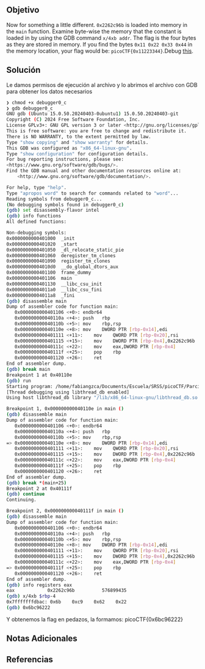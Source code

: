 ## Objetivo
Now for something a little different. `0x2262c96b` is loaded into memory in the `main` function. Examine byte-wise the memory that the constant is loaded in by using the GDB command `x/4xb addr`. The flag is the four bytes as they are stored in memory. If you find the bytes `0x11 0x22 0x33 0x44` in the memory location, your flag would be: `picoCTF{0x11223344}`.Debug [this](https://artifacts.picoctf.net/c/531/debugger0_c).

## Solución
Le damos permisos de ejecución al archivo y lo abrimos el archivo con GDB para obtener los datos necesarios
```bash
❯ chmod +x debugger0_c
❯ gdb debugger0_c
GNU gdb (Ubuntu 15.0.50.20240403-0ubuntu1) 15.0.50.20240403-git
Copyright (C) 2024 Free Software Foundation, Inc.
License GPLv3+: GNU GPL version 3 or later <http://gnu.org/licenses/gpl.html>
This is free software: you are free to change and redistribute it.
There is NO WARRANTY, to the extent permitted by law.
Type "show copying" and "show warranty" for details.
This GDB was configured as "x86_64-linux-gnu".
Type "show configuration" for configuration details.
For bug reporting instructions, please see:
<https://www.gnu.org/software/gdb/bugs/>.
Find the GDB manual and other documentation resources online at:
    <http://www.gnu.org/software/gdb/documentation/>.

For help, type "help".
Type "apropos word" to search for commands related to "word"...
Reading symbols from debugger0_c...
(No debugging symbols found in debugger0_c)
(gdb) set disassembly-flavor intel
(gdb) info functions
All defined functions:

Non-debugging symbols:
0x0000000000401000  _init
0x0000000000401020  _start
0x0000000000401050  _dl_relocate_static_pie
0x0000000000401060  deregister_tm_clones
0x0000000000401090  register_tm_clones
0x00000000004010d0  __do_global_dtors_aux
0x0000000000401100  frame_dummy
0x0000000000401106  main
0x0000000000401130  __libc_csu_init
0x00000000004011a0  __libc_csu_fini
0x00000000004011a8  _fini
(gdb) disassemble main
Dump of assembler code for function main:
   0x0000000000401106 <+0>:	endbr64
   0x000000000040110a <+4>:	push   rbp
   0x000000000040110b <+5>:	mov    rbp,rsp
   0x000000000040110e <+8>:	mov    DWORD PTR [rbp-0x14],edi
   0x0000000000401111 <+11>:	mov    QWORD PTR [rbp-0x20],rsi
   0x0000000000401115 <+15>:	mov    DWORD PTR [rbp-0x4],0x2262c96b
   0x000000000040111c <+22>:	mov    eax,DWORD PTR [rbp-0x4]
   0x000000000040111f <+25>:	pop    rbp
   0x0000000000401120 <+26>:	ret
End of assembler dump.
(gdb) break main
Breakpoint 1 at 0x40110e
(gdb) run
Starting program: /home/fabiangzca/Documents/Escuela/SRSS/picoCTF/Parciales/Parcial-3/Reversing Parte 2/Archivos/debugger0_c 
[Thread debugging using libthread_db enabled]
Using host libthread_db library "/lib/x86_64-linux-gnu/libthread_db.so.1".

Breakpoint 1, 0x000000000040110e in main ()
(gdb) disassemble main
Dump of assembler code for function main:
   0x0000000000401106 <+0>:	endbr64
   0x000000000040110a <+4>:	push   rbp
   0x000000000040110b <+5>:	mov    rbp,rsp
=> 0x000000000040110e <+8>:	mov    DWORD PTR [rbp-0x14],edi
   0x0000000000401111 <+11>:	mov    QWORD PTR [rbp-0x20],rsi
   0x0000000000401115 <+15>:	mov    DWORD PTR [rbp-0x4],0x2262c96b
   0x000000000040111c <+22>:	mov    eax,DWORD PTR [rbp-0x4]
   0x000000000040111f <+25>:	pop    rbp
   0x0000000000401120 <+26>:	ret
End of assembler dump.
(gdb) break *(main+25)
Breakpoint 2 at 0x40111f
(gdb) continue
Continuing.

Breakpoint 2, 0x000000000040111f in main ()
(gdb) disassemble main
Dump of assembler code for function main:
   0x0000000000401106 <+0>:	endbr64
   0x000000000040110a <+4>:	push   rbp
   0x000000000040110b <+5>:	mov    rbp,rsp
   0x000000000040110e <+8>:	mov    DWORD PTR [rbp-0x14],edi
   0x0000000000401111 <+11>:	mov    QWORD PTR [rbp-0x20],rsi
   0x0000000000401115 <+15>:	mov    DWORD PTR [rbp-0x4],0x2262c96b
   0x000000000040111c <+22>:	mov    eax,DWORD PTR [rbp-0x4]
=> 0x000000000040111f <+25>:	pop    rbp
   0x0000000000401120 <+26>:	ret
End of assembler dump.
(gdb) info registers eax
eax            0x2262c96b          576899435
(gdb) x/4xb $rbp-4
0x7fffffffdbac:	0x6b	0xc9	0x62	0x22
(gdb) 0x6bc96222
```
Y obtenemos la flag en pedazos, la formamos:
picoCTF{0x6bc96222}
## Notas Adicionales


## Referencias
